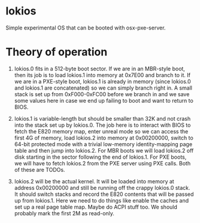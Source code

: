 # lokios

Simple experimental OS that can be booted with osx-pxe-server.

# Theory of operation

1. lokios.0 fits in a 512-byte boot sector.  If we are in an MBR-style boot, then its job is to load lokios.1 into memory at 0x7E00 and branch to it.  If we are in a PXE-style boot, lokios.1 is already in memory (since lokios.0 and lokios.1 are concatenated) so we can simply branch right in.  A small stack is set up from 0xF000-0xFC00 before we branch in and we save some values here in case we end up failing to boot and want to return to BIOS.

2. lokios.1 is variable-length but should be smaller than 32K and not crash into the stack set up by lokios.0.  The job here is to interact with BIOS to fetch the E820 memory map, enter unreal mode so we can access the first 4G of memory, load lokios.2 into memory at 0x00200000, switch to 64-bit protected mode with a trivial low-memory identity-mapping page table and then jump into lokios.2.  For MBR boots we will load lokios.2 off disk starting in the sector following the end of lokios.1.  For PXE boots, we will have to fetch lokios.2 from the PXE server using PXE calls.  Both of these are TODOs.

3. lokios.2 will be the actual kernel.  It will be loaded into memory at address 0x00200000 and still be running off the crappy lokios.0 stack.  It should switch stacks and record the E820 contents that will be passed up from lokios.1.  Here we need to do things like enable the caches and set up a real page table map.  Maybe do ACPI stuff too.  We should probably mark the first 2M as read-only.
